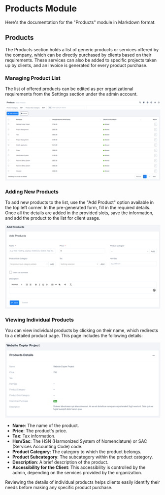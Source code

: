 # Products Module

Here's the documentation for the "Products" module in Markdown format:

## Products

The Products section holds a list of generic products or services offered by the company, which can be directly purchased by clients based on their requirements. These services can also be added to specific projects taken up by clients, and an invoice is generated for every product purchase.

### Managing Product List

The list of offered products can be edited as per organizational requirements from the Settings section under the admin account.

![fp2K0O_KEn_30wC8s3WJjqXWZwkd9__R8Q.png](Products%20Module%209f6c8b4a0cf54ea987528d7959b295e2/fp2K0O_KEn_30wC8s3WJjqXWZwkd9__R8Q.png)

### Adding New Products

To add new products to the list, use the "Add Product" option available in the top left corner. In the pre-generated form, fill in the required details. Once all the details are added in the provided slots, save the information, and add the product to the list for client usage.

![sRgX2yvAfTQK3JlUpWPfU7FWjuPAz9vsbw.png](Products%20Module%209f6c8b4a0cf54ea987528d7959b295e2/sRgX2yvAfTQK3JlUpWPfU7FWjuPAz9vsbw.png)

### Viewing Individual Products

You can view individual products by clicking on their name, which redirects to a detailed product page. This page includes the following details:

![Lu0jTj_zW6lxlPP9Ga2fnPAU3HNN2c5FaA.png](Products%20Module%209f6c8b4a0cf54ea987528d7959b295e2/Lu0jTj_zW6lxlPP9Ga2fnPAU3HNN2c5FaA.png)

- **Name**: The name of the product.
- **Price**: The product's price.
- **Tax**: Tax information.
- **Hsn/Sac**: The HSN (Harmonized System of Nomenclature) or SAC (Services Accounting Code) code.
- **Product Category**: The category to which the product belongs.
- **Product Subcategory**: The subcategory within the product category.
- **Description**: A brief description of the product.
- **Accessibility for the Client**: This accessibility is controlled by the admin, depending on the services provided by the organization.

Reviewing the details of individual products helps clients easily identify their needs before making any specific product purchase.